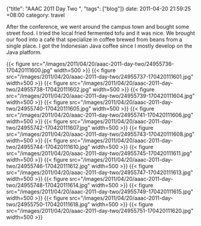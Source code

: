{"title": "AAAC 2011 Day Two  ", "tags": ["blog"]}
date: 2011-04-20 21:59:25 +08:00
category: travel

After the conference, we went around the campus town and bought some street
food. I tried the local fried fermented tofu and it was nice. We brought
our food into a café that specialize in coffee brewed from beans from a
single place. I got the Indonesian Java coffee since I mostly develop on
the Java platform.

{{< figure src="/images/2011/04/20/aaac-2011-day-two/24955736-170420111600.jpg" width=500 >}}
{{< figure src="/images/2011/04/20/aaac-2011-day-two/24955737-170420111601.jpg" width=500 >}}
{{< figure src="/images/2011/04/20/aaac-2011-day-two/24955738-170420111602.jpg" width=500 >}}
{{< figure src="/images/2011/04/20/aaac-2011-day-two/24955739-170420111604.jpg" width=500 >}}
{{< figure src="/images/2011/04/20/aaac-2011-day-two/24955740-170420111605.jpg" width=500 >}}
{{< figure src="/images/2011/04/20/aaac-2011-day-two/24955741-170420111606.jpg" width=500 >}}
{{< figure src="/images/2011/04/20/aaac-2011-day-two/24955742-170420111607.jpg" width=500 >}}
{{< figure src="/images/2011/04/20/aaac-2011-day-two/24955743-170420111608.jpg" width=500 >}}
{{< figure src="/images/2011/04/20/aaac-2011-day-two/24955744-170420111610.jpg" width=500 >}}
{{< figure src="/images/2011/04/20/aaac-2011-day-two/24955745-170420111611.jpg" width=500 >}}
{{< figure src="/images/2011/04/20/aaac-2011-day-two/24955746-170420111612.jpg" width=500 >}}
{{< figure src="/images/2011/04/20/aaac-2011-day-two/24955747-170420111613.jpg" width=500 >}}
{{< figure src="/images/2011/04/20/aaac-2011-day-two/24955748-170420111614.jpg" width=500 >}}
{{< figure src="/images/2011/04/20/aaac-2011-day-two/24955749-170420111615.jpg" width=500 >}}
{{< figure src="/images/2011/04/20/aaac-2011-day-two/24955750-170420111618.jpg" width=500 >}}
{{< figure src="/images/2011/04/20/aaac-2011-day-two/24955751-170420111620.jpg" width=500 >}}

